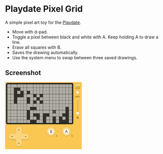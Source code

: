 # Playdate Pixel Grid

A simple pixel art toy for the [Playdate](https://play.date/).

- Move with d-pad.
- Toggle a pixel between black and white with A. Keep holding A to draw a line.
- Erase all squares with B.
- Saves the drawing automatically.
- Use the system menu to swap between three saved drawings.

## Screenshot

<img src="playdate@2x.png" width="50%">
